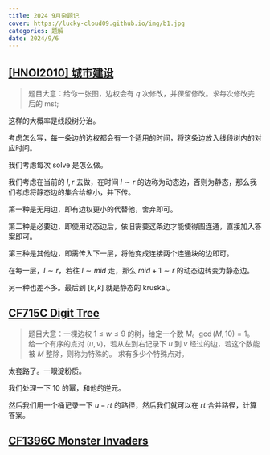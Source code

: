 ```yaml
---
title: 2024 9月杂题记
cover: https://lucky-cloud09.github.io/img/b1.jpg
categories: 题解
date: 2024/9/6
---
```


## [[HNOI2010] 城市建设](https://www.luogu.com.cn/problem/P3206)

> 题目大意：给你一张图，边权会有 $q$ 次修改，并保留修改。求每次修改完后的 mst;

这样的大概率是线段树分治。

考虑怎么写，每一条边的边权都会有一个适用的时间，将这条边放入线段树内的对应时间。

我们考虑每次 solve 是怎么做。

我们考虑在当前的 $l,r$ 去做，在时间 $l \sim r$ 的边称为动态边，否则为静态，那么我们考虑将静态边的集合给缩小，并下传。

第一种是无用边，即有边权更小的代替他，舍弃即可。

第二种是必要边，即使用动态边后，依旧需要这条边才能使得图连通，直接加入答案即可。

第三种是其他边，即需传入下一层，将他变成连接两个连通块的边即可。

在每一层，$l \sim r$，若往 $l \sim mid$ 走，那么 $mid + 1 \sim r$ 的动态边转变为静态边。

另一种也差不多。最后到 $[k,k]$ 就是静态的 kruskal。

## [CF715C Digit Tree](https://www.luogu.com.cn/problem/CF715C)

> 题目大意：一棵边权 $1 \le w \le 9$ 的树，给定一个数 $M$。$\gcd(M, 10) = 1$。
> 给一个有序的点对 $(u, v)$，若从左到右记录下 $u$ 到 $v$ 经过的边，若这个数能被 $M$ 整除，则称为特殊的。
> 求有多少个特殊点对。

太套路了。一眼淀粉质。

我们处理一下 $10$ 的幂，和他的逆元。

然后我们用一个桶记录一下 $u-rt$ 的路径，然后我们就可以在 $rt$ 合并路径，计算答案。

## [CF1396C Monster Invaders](https://www.luogu.com.cn/problem/CF1396C)

> 